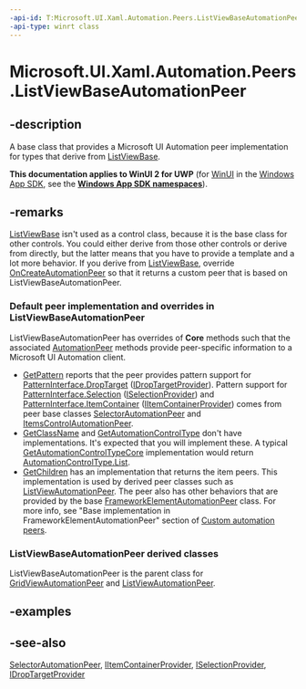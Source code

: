 ```yaml
---
-api-id: T:Microsoft.UI.Xaml.Automation.Peers.ListViewBaseAutomationPeer
-api-type: winrt class
---
```


<!-- Class syntax.
public class ListViewBaseAutomationPeer : Windows.UI.Xaml.Automation.Peers.SelectorAutomationPeer, Windows.UI.Xaml.Automation.Peers.IListViewBaseAutomationPeer, Windows.UI.Xaml.Automation.Provider.IDropTargetProvider
-->

# Microsoft.UI.Xaml.Automation.Peers.ListViewBaseAutomationPeer

## -description
A base class that provides a Microsoft UI Automation peer implementation for types that derive from [ListViewBase](../microsoft.ui.xaml.controls/listviewbase.md).

**This documentation applies to WinUI 2 for UWP** (for [WinUI](/windows/apps/winui/winui3/) in the [Windows App SDK](/windows/apps/windows-app-sdk/), see the **[Windows App SDK namespaces](/windows/windows-app-sdk/api/winrt/)**).

## -remarks
 [ListViewBase](../microsoft.ui.xaml.controls/listviewbase.md) isn't used as a control class, because it is the base class for other controls. You could either derive from those other controls or derive from directly, but the latter means that you have to provide a template and a lot more behavior. If you derive from [ListViewBase](../microsoft.ui.xaml.controls/listviewbase.md), override [OnCreateAutomationPeer](../microsoft.ui.xaml/uielement_oncreateautomationpeer_1478162674.md) so that it returns a custom peer that is based on ListViewBaseAutomationPeer.

### Default peer implementation and overrides in **ListViewBaseAutomationPeer**

ListViewBaseAutomationPeer has overrides of **Core** methods such that the associated [AutomationPeer](automationpeer.md) methods provide peer-specific information to a Microsoft UI Automation client.

+ [GetPattern](automationpeer_getpattern_1700082720.md) reports that the peer provides pattern support for [PatternInterface.DropTarget](patterninterface.md) ([IDropTargetProvider](../microsoft.ui.xaml.automation.provider/idroptargetprovider.md)). Pattern support for [PatternInterface.Selection](patterninterface.md) ([ISelectionProvider](../microsoft.ui.xaml.automation.provider/iselectionprovider.md)) and [PatternInterface.ItemContainer](patterninterface.md) ([IItemContainerProvider](../microsoft.ui.xaml.automation.provider/iitemcontainerprovider.md)) comes from peer base classes [SelectorAutomationPeer](selectorautomationpeer.md) and [ItemsControlAutomationPeer](itemscontrolautomationpeer.md).
+ [GetClassName](automationpeer_getclassname_614238974.md) and [GetAutomationControlType](automationpeer_getautomationcontroltype_1156384152.md) don't have implementations. It's expected that you will implement these. A typical [GetAutomationControlTypeCore](automationpeer_getautomationcontroltypecore_1718556232.md) implementation would return [AutomationControlType.List](automationcontroltype.md).
+ [GetChildren](automationpeer_getchildren_555647254.md) has an implementation that returns the item peers. This implementation is used by derived peer classes such as [ListViewAutomationPeer](listviewautomationpeer.md).
The peer also has other behaviors that are provided by the base [FrameworkElementAutomationPeer](frameworkelementautomationpeer.md) class. For more info, see "Base implementation in FrameworkElementAutomationPeer" section of [Custom automation peers](/windows/uwp/accessibility/custom-automation-peers).

### **ListViewBaseAutomationPeer** derived classes

ListViewBaseAutomationPeer is the parent class for [GridViewAutomationPeer](gridviewautomationpeer.md) and [ListViewAutomationPeer](listviewautomationpeer.md).

## -examples

## -see-also
[SelectorAutomationPeer](selectorautomationpeer.md), [IItemContainerProvider](../microsoft.ui.xaml.automation.provider/iitemcontainerprovider.md), [ISelectionProvider](../microsoft.ui.xaml.automation.provider/iselectionprovider.md), [IDropTargetProvider](../microsoft.ui.xaml.automation.provider/idroptargetprovider.md)
